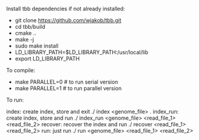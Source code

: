 Install tbb dependencies if not already installed:
- git clone https://github.com/wjakob/tbb.git
- cd tbb/build
- cmake ..
- make -j
- sudo make install
- LD_LIBRARY_PATH=$LD_LIBRARY_PATH:/usr/local/lib
- export LD_LIBRARY_PATH

To compile:
- make PARALLEL=0 # to run serial version
- make PARALLEL=1 # to run parallel version


To run:

index: create index, store and exit
    ./<appname> index <genome_file> .
index_run: create index, store and run
    ./<appname> index_run <genome_file> <read_file_1> <read_file_2>
recover: recover the index and run
    ./<appname> recover <read_file_1> <read_file_2>
run: just run
    ./<appname> run <genome_file> <read_file_1> <read_file_2>